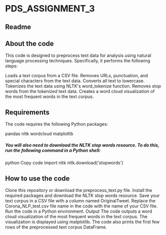 # PDS_ASSIGNMENT_3
## Readme
## About the code
This code is designed to preprocess text data for analysis using natural language processing techniques. Specifically, it performs the following steps:

Loads a text corpus from a CSV file.
Removes URLs, punctuation, and special characters from the text data.
Converts all text to lowercase.
Tokenizes the text data using NLTK's word_tokenize function.
Removes stop words from the tokenized text data.
Creates a word cloud visualization of the most frequent words in the text corpus.
## Requirements
The code requires the following Python packages:

pandas
nltk
wordcloud
matplotlib

##### You will also need to download the NLTK stop words resource. To do this, run the following command in a Python shell:

python
Copy code
import nltk
nltk.download('stopwords')
## How to use the code
Clone this repository or download the preprocess_text.py file.
Install the required packages and download the NLTK stop words resource.
Save your text corpus in a CSV file with a column named OriginalTweet.
Replace the Corona_NLP_test.csv file name in the code with the name of your CSV file.
Run the code in a Python environment.
Output
The code outputs a word cloud visualization of the most frequent words in the text corpus. The visualization is displayed using matplotlib. The code also prints the first few rows of the preprocessed text corpus DataFrame.





